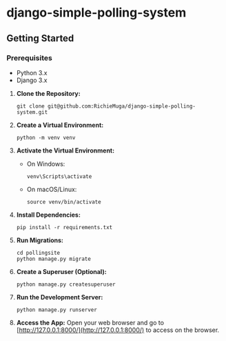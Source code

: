 # django-simple-polling-system

## Getting Started

### Prerequisites

- Python 3.x
- Django 3.x

1. **Clone the Repository:**
    ```
    git clone git@github.com:RichieMuga/django-simple-polling-system.git
    ```

2. **Create a Virtual Environment:**
    ```
    python -m venv venv
    ```

3. **Activate the Virtual Environment:**
    - On Windows:
        ```
        venv\Scripts\activate
        ```
    - On macOS/Linux:
        ```
        source venv/bin/activate
        ```

4. **Install Dependencies:**
    ```
    pip install -r requirements.txt
    ```

5. **Run Migrations:**
    ```
    cd pollingsite
    python manage.py migrate
    ```

6. **Create a Superuser (Optional):**
    ```
    python manage.py createsuperuser
    ```

7. **Run the Development Server:**
    ```
    python manage.py runserver
    ```

8. **Access the App:**
    Open your web browser and go to [http://127.0.0.1:8000/](http://127.0.0.1:8000/) to access on the browser.
